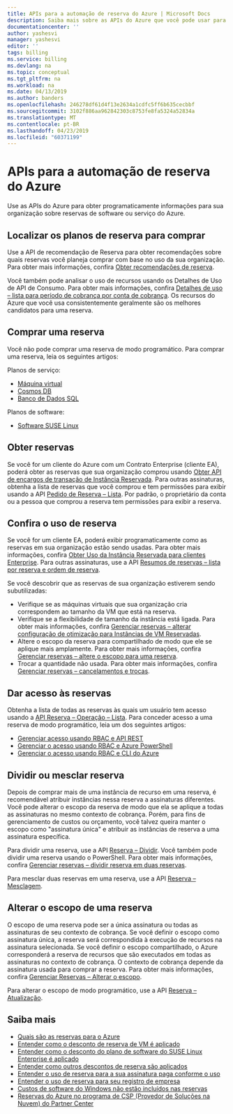 ```yaml
---
title: APIs para a automação de reserva do Azure | Microsoft Docs
description: Saiba mais sobre as APIs do Azure que você pode usar para obter programaticamente informações de reserva.
documentationcenter: ''
author: yashesvi
manager: yashesvi
editor: ''
tags: billing
ms.service: billing
ms.devlang: na
ms.topic: conceptual
ms.tgt_pltfrm: na
ms.workload: na
ms.date: 04/13/2019
ms.author: banders
ms.openlocfilehash: 246278df61d4f13e2634a1cdfc5ff6b635cecbbf
ms.sourcegitcommit: 3102f886aa962842303c8753fe8fa5324a52834a
ms.translationtype: MT
ms.contentlocale: pt-BR
ms.lasthandoff: 04/23/2019
ms.locfileid: "60371199"
---
```

# <a name="apis-for-azure-reservation-automation"></a>APIs para a automação de reserva do Azure

Use as APIs do Azure para obter programaticamente informações para sua organização sobre reservas de software ou serviço do Azure.

## <a name="find-reservation-plans-to-buy"></a>Localizar os planos de reserva para comprar

Use a API de recomendação de Reserva para obter recomendações sobre quais reservas você planeja comprar com base no uso da sua organização. Para obter mais informações, confira [Obter recomendações de reserva](/rest/api/billing/enterprise/billing-enterprise-api-reserved-instance-recommendation).

Você também pode analisar o uso de recursos usando os Detalhes de Uso de API de Consumo. Para obter mais informações, confira [Detalhes de uso – lista para período de cobrança por conta de cobrança](/rest/api/consumption/usagedetails/list#billingaccountusagedetailslistforbillingperiod). Os recursos do Azure que você usa consistentemente geralmente são os melhores candidatos para uma reserva.

## <a name="buy-a-reservation"></a>Comprar uma reserva

Você não pode comprar uma reserva de modo programático. Para comprar uma reserva, leia os seguintes artigos:

Planos de serviço:
- [Máquina virtual](../virtual-machines/windows/prepay-reserved-vm-instances.md?toc=/azure/billing/TOC.json)
-  [Cosmos DB](../cosmos-db/cosmos-db-reserved-capacity.md?toc=/azure/billing/TOC.json)
- [Banco de Dados SQL](../sql-database/sql-database-reserved-capacity.md?toc=/azure/billing/TOC.json)

Planos de software:
- [Software SUSE Linux](../virtual-machines/linux/prepay-suse-software-charges.md?toc=/azure/billing/TOC.json)

## <a name="get-reservations"></a>Obter reservas

Se você for um cliente do Azure com um Contrato Enterprise (cliente EA), poderá obter as reservas que sua organização comprou usando [Obter API de encargos de transação de Instância Reservada](/rest/api/billing/enterprise/billing-enterprise-api-reserved-instance-charges). Para outras assinaturas, obtenha a lista de reservas que você comprou e tem permissões para exibir usando a API [Pedido de Reserva – Lista](/rest/api/reserved-vm-instances/reservationorder/list). Por padrão, o proprietário da conta ou a pessoa que comprou a reserva tem permissões para exibir a reserva.

## <a name="see-reservation-usage"></a>Confira o uso de reserva

Se você for um cliente EA, poderá exibir programaticamente como as reservas em sua organização estão sendo usadas. Para obter mais informações, confira [Obter Uso da Instância Reservada para clientes Enterprise](/rest/api/billing/enterprise/billing-enterprise-api-reserved-instance-usage). Para outras assinaturas, use a API [Resumos de reservas – lista por reserva e ordem de reserva](/rest/api/consumption/reservationssummaries/listbyreservationorderandreservation).

Se você descobrir que as reservas de sua organização estiverem sendo subutilizadas:

- Verifique se as máquinas virtuais que sua organização cria correspondem ao tamanho da VM que está na reserva.
- Verifique se a flexibilidade de tamanho da instância está ligada. Para obter mais informações, confira [Gerenciar reservas – alterar configuração de otimização para Instâncias de VM Reservadas](billing-manage-reserved-vm-instance.md#change-optimize-setting-for-reserved-vm-instances).
- Altere o escopo da reserva para compartilhado de modo que ele se aplique mais amplamente. Para obter mais informações, confira [Gerenciar reservas – altere o escopo para uma reserva](billing-manage-reserved-vm-instance.md#change-the-reservation-scope).
- Trocar a quantidade não usada. Para obter mais informações, confira [Gerenciar reservas – cancelamentos e trocas](billing-manage-reserved-vm-instance.md#cancellations-and-exchanges).

## <a name="give-access-to-reservations"></a>Dar acesso às reservas

Obtenha a lista de todas as reservas às quais um usuário tem acesso usando a [API Reserva – Operação – Lista](/rest/api/reserved-vm-instances/reservationorder/list). Para conceder acesso a uma reserva de modo programático, leia um dos seguintes artigos:

- [Gerenciar acesso usando RBAC e API REST](../role-based-access-control/role-assignments-rest.md)
- [Gerenciar o acesso usando RBAC e Azure PowerShell](../role-based-access-control/role-assignments-powershell.md)
- [Gerenciar o acesso usando RBAC e CLI do Azure](../role-based-access-control/role-assignments-cli.md)

## <a name="split-or-merge-reservation"></a>Dividir ou mesclar reserva

Depois de comprar mais de uma instância de recurso em uma reserva, é recomendável atribuir instâncias nessa reserva a assinaturas diferentes. Você pode alterar o escopo da reserva de modo que ela se aplique a todas as assinaturas no mesmo contexto de cobrança. Porém, para fins de gerenciamento de custos ou orçamento, você talvez queira manter o escopo como "assinatura única" e atribuir as instâncias de reserva a uma assinatura específica.

Para dividir uma reserva, use a API [Reserva – Dividir](/rest/api/reserved-vm-instances/reservation/split). Você também pode dividir uma reserva usando o PowerShell. Para obter mais informações, confira [Gerenciar reservas – dividir reserva em duas reservas](billing-manage-reserved-vm-instance.md#split-a-single-reservation-into-two-reservations).

Para mesclar duas reservas em uma reserva, use a API [Reserva – Mesclagem](/rest/api/reserved-vm-instances/reservation/merge).

## <a name="change-scope-for-a-reservation"></a>Alterar o escopo de uma reserva

O escopo de uma reserva pode ser a única assinatura ou todas as assinaturas de seu contexto de cobrança. Se você definir o escopo como assinatura única, a reserva será correspondida à execução de recursos na assinatura selecionada. Se você definir o escopo compartilhado, o Azure corresponderá a reserva de recursos que são executados em todas as assinaturas no contexto de cobrança. O contexto de cobrança depende da assinatura usada para comprar a reserva. Para obter mais informações, confira [Gerenciar Reservas – Alterar o escopo](billing-manage-reserved-vm-instance.md#change-the-reservation-scope).

Para alterar o escopo de modo programático, use a API [Reserva – Atualização](/rest/api/reserved-vm-instances/reservation/update).

## <a name="learn-more"></a>Saiba mais

- [Quais são as reservas para o Azure](billing-save-compute-costs-reservations.md)
- [Entender como o desconto de reserva de VM é aplicado](billing-understand-vm-reservation-charges.md)
- [Entender como o desconto do plano de software do SUSE Linux Enterprise é aplicado](billing-understand-suse-reservation-charges.md)
- [Entender como outros descontos de reserva são aplicados](billing-understand-reservation-charges.md)
- [Entender o uso de reserva para a sua assinatura paga conforme o uso](billing-understand-reserved-instance-usage.md)
- [Entender o uso de reserva para seu registro de empresa](billing-understand-reserved-instance-usage-ea.md)
- [Custos de software do Windows não estão incluídos nas reservas](billing-reserved-instance-windows-software-costs.md)
- [Reservas do Azure no programa de CSP (Provedor de Soluções na Nuvem) do Partner Center](https://docs.microsoft.com/partner-center/azure-reservations)
